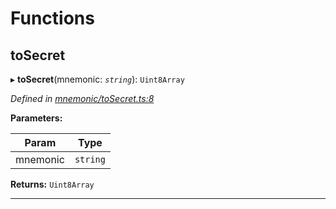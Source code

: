 

# Functions

<a id="tosecret"></a>

##  toSecret

▸ **toSecret**(mnemonic: *`string`*): `Uint8Array`

*Defined in [mnemonic/toSecret.ts:8](https://github.com/polkadot-js/common/blob/1fb1f9d/packages/util-crypto/src/mnemonic/toSecret.ts#L8)*

**Parameters:**

| Param | Type |
| ------ | ------ |
| mnemonic | `string` |

**Returns:** `Uint8Array`

___

